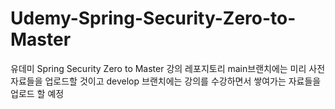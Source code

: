 # Udemy-Spring-Security-Zero-to-Master
유데미 Spring Security Zero to Master 강의 레포지토리
main브랜치에는 미리 사전 자료들을 업로드할 것이고
develop 브랜치에는 강의를 수강하면서 쌓여가는 자료들을 업로드 할 예정
